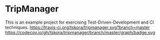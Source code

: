 # TripManager
This is an example project for exercising Test-Driven-Development and CI techniques.
https://travis-ci.org/tskora/tripmanager.svg?branch=master
https://codecov.io/gh/tskora/tripmanager/branch/master/graph/badge.svg